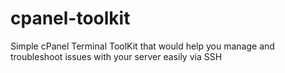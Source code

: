 # cpanel-toolkit
Simple cPanel Terminal ToolKit that would help you manage and troubleshoot issues with your server easily via SSH
